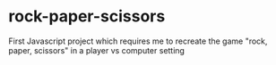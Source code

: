 # rock-paper-scissors
First Javascript project which requires me to recreate the game "rock, paper, scissors" in a player vs computer setting
